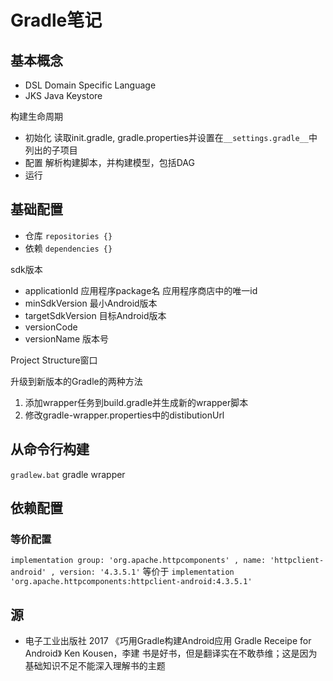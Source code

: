 # Gradle笔记

## 基本概念

- DSL Domain Specific Language
- JKS Java Keystore

构建生命周期

- 初始化 读取init.gradle, gradle.properties并设置在`__settings.gradle__`中列出的子项目
- 配置 解析构建脚本，并构建模型，包括DAG
- 运行

## 基础配置

- 仓库 `repositories {}`
- 依赖 `dependencies {}`

sdk版本

- applicationId 应用程序package名 应用程序商店中的唯一id
- minSdkVersion 最小Android版本
- targetSdkVersion 目标Android版本
- versionCode
- versionName 版本号

Project Structure窗口

升级到新版本的Gradle的两种方法

1. 添加wrapper任务到build.gradle并生成新的wrapper脚本
2. 修改gradle-wrapper.properties中的distibutionUrl

## 从命令行构建

`gradlew.bat` gradle wrapper

## 依赖配置

### 等价配置

`implementation group: 'org.apache.httpcomponents' , name: 'httpclient-android' , version: '4.3.5.1'` 等价于 `implementation 'org.apache.httpcomponents:httpclient-android:4.3.5.1'`

## 源

- 电子工业出版社 2017 《巧用Gradle构建Android应用 Gradle Receipe for Android》 Ken Kousen，李建 书是好书，但是翻译实在不敢恭维；这是因为基础知识不足不能深入理解书的主题
